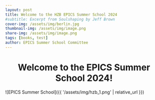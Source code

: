 ```yaml
---
layout: post
title: Welcome to the HZB EPICS Summer School 2024
#subtitle: Excerpt from Soulshaping by Jeff Brown
cover-img: /assets/img/berlin.jpg
thumbnail-img: /assets/img/image.png
share-img: /assets/img/image.png
tags: [books, test]
author: EPICS Summer School Committee
---
```


<h1 align="center">Welcome to the EPICS Summer School 2024!</h1>


![EPICS Summer School]({{ '/assets/img/hzb_1.png' | relative_url }})
